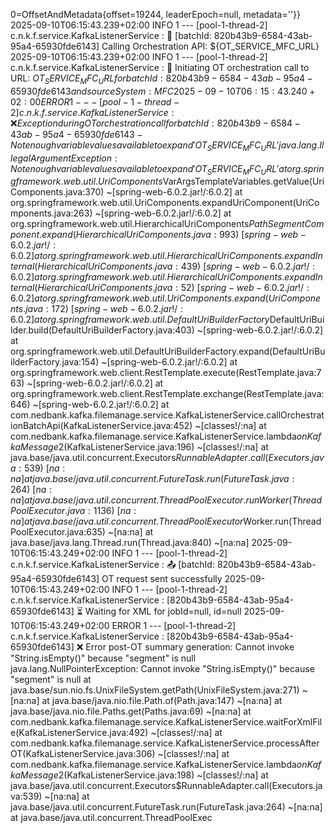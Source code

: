 0=OffsetAndMetadata{offset=19244, leaderEpoch=null, metadata=''}}
2025-09-10T06:15:43.239+02:00  INFO 1 --- [pool-1-thread-2] c.n.k.f.service.KafkaListenerService     : 🚀 [batchId: 820b43b9-6584-43ab-95a4-65930fde6143] Calling Orchestration API: ${OT_SERVICE_MFC_URL}
2025-09-10T06:15:43.239+02:00  INFO 1 --- [pool-1-thread-2] c.n.k.f.service.KafkaListenerService     : 📡 Initiating OT orchestration call to URL: ${OT_SERVICE_MFC_URL} for batchId: 820b43b9-6584-43ab-95a4-65930fde6143 and sourceSystem: MFC
2025-09-10T06:15:43.240+02:00 ERROR 1 --- [pool-1-thread-2] c.n.k.f.service.KafkaListenerService     : ❌ Exception during OT orchestration call for batchId: 820b43b9-6584-43ab-95a4-65930fde6143 - Not enough variable values available to expand 'OT_SERVICE_MFC_URL'
java.lang.IllegalArgumentException: Not enough variable values available to expand 'OT_SERVICE_MFC_URL'
 at org.springframework.web.util.UriComponents$VarArgsTemplateVariables.getValue(UriComponents.java:370) ~[spring-web-6.0.2.jar!/:6.0.2]
 at org.springframework.web.util.UriComponents.expandUriComponent(UriComponents.java:263) ~[spring-web-6.0.2.jar!/:6.0.2]
 at org.springframework.web.util.HierarchicalUriComponents$PathSegmentComponent.expand(HierarchicalUriComponents.java:993) ~[spring-web-6.0.2.jar!/:6.0.2]
 at org.springframework.web.util.HierarchicalUriComponents.expandInternal(HierarchicalUriComponents.java:439) ~[spring-web-6.0.2.jar!/:6.0.2]
 at org.springframework.web.util.HierarchicalUriComponents.expandInternal(HierarchicalUriComponents.java:52) ~[spring-web-6.0.2.jar!/:6.0.2]
 at org.springframework.web.util.UriComponents.expand(UriComponents.java:172) ~[spring-web-6.0.2.jar!/:6.0.2]
 at org.springframework.web.util.DefaultUriBuilderFactory$DefaultUriBuilder.build(DefaultUriBuilderFactory.java:403) ~[spring-web-6.0.2.jar!/:6.0.2]
 at org.springframework.web.util.DefaultUriBuilderFactory.expand(DefaultUriBuilderFactory.java:154) ~[spring-web-6.0.2.jar!/:6.0.2]
 at org.springframework.web.client.RestTemplate.execute(RestTemplate.java:763) ~[spring-web-6.0.2.jar!/:6.0.2]
 at org.springframework.web.client.RestTemplate.exchange(RestTemplate.java:646) ~[spring-web-6.0.2.jar!/:6.0.2]
 at com.nedbank.kafka.filemanage.service.KafkaListenerService.callOrchestrationBatchApi(KafkaListenerService.java:452) ~[classes!/:na]
 at com.nedbank.kafka.filemanage.service.KafkaListenerService.lambda$onKafkaMessage$2(KafkaListenerService.java:196) ~[classes!/:na]
 at java.base/java.util.concurrent.Executors$RunnableAdapter.call(Executors.java:539) ~[na:na]
 at java.base/java.util.concurrent.FutureTask.run(FutureTask.java:264) ~[na:na]
 at java.base/java.util.concurrent.ThreadPoolExecutor.runWorker(ThreadPoolExecutor.java:1136) ~[na:na]
 at java.base/java.util.concurrent.ThreadPoolExecutor$Worker.run(ThreadPoolExecutor.java:635) ~[na:na]
 at java.base/java.lang.Thread.run(Thread.java:840) ~[na:na]
2025-09-10T06:15:43.249+02:00  INFO 1 --- [pool-1-thread-2] c.n.k.f.service.KafkaListenerService     : 📤 [batchId: 820b43b9-6584-43ab-95a4-65930fde6143] OT request sent successfully
2025-09-10T06:15:43.249+02:00  INFO 1 --- [pool-1-thread-2] c.n.k.f.service.KafkaListenerService     : [820b43b9-6584-43ab-95a4-65930fde6143] ⏳ Waiting for XML for jobId=null, id=null
2025-09-10T06:15:43.249+02:00 ERROR 1 --- [pool-1-thread-2] c.n.k.f.service.KafkaListenerService     : [820b43b9-6584-43ab-95a4-65930fde6143] ❌ Error post-OT summary generation: Cannot invoke "String.isEmpty()" because "segment" is null
java.lang.NullPointerException: Cannot invoke "String.isEmpty()" because "segment" is null
 at java.base/sun.nio.fs.UnixFileSystem.getPath(UnixFileSystem.java:271) ~[na:na]
 at java.base/java.nio.file.Path.of(Path.java:147) ~[na:na]
 at java.base/java.nio.file.Paths.get(Paths.java:69) ~[na:na]
 at com.nedbank.kafka.filemanage.service.KafkaListenerService.waitForXmlFile(KafkaListenerService.java:492) ~[classes!/:na]
 at com.nedbank.kafka.filemanage.service.KafkaListenerService.processAfterOT(KafkaListenerService.java:306) ~[classes!/:na]
 at com.nedbank.kafka.filemanage.service.KafkaListenerService.lambda$onKafkaMessage$2(KafkaListenerService.java:198) ~[classes!/:na]
 at java.base/java.util.concurrent.Executors$RunnableAdapter.call(Executors.java:539) ~[na:na]
 at java.base/java.util.concurrent.FutureTask.run(FutureTask.java:264) ~[na:na]
 at java.base/java.util.concurrent.ThreadPoolExec
